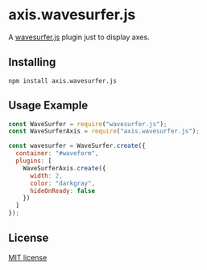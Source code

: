 # axis.wavesurfer.js
A [wavesurfer.js](https://github.com/katspaugh/wavesurfer.js) plugin just to display axes. 

## Installing
```shell
npm install axis.wavesurfer.js
```

## Usage Example
```javascript
const WaveSurfer = require("wavesurfer.js");
const WaveSurferAxis = require("axis.wavesurfer.js");

const wavesurfer = WaveSurfer.create({
  container: "#waveform",
  plugins: [
    WaveSurferAxis.create({
      width: 2,
      color: "darkgray",
      hideOnReady: false
    })
  ]
});
```

## License
[MIT license](https://github.com/higuri/axis.wavesurfer.js/blob/master/LICENSE)
